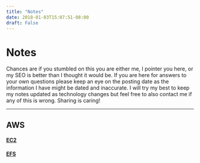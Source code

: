 ```yaml
---
title: "Notes"
date: 2018-01-03T15:07:51-08:00
draft: False
---
```


# Notes

Chances are if you stumbled on this you are either me, I pointer you here, or my SEO is better than I thought it would be. If you are here for answers to your own questions please keep an eye on the posting date as the information I have might be dated and inaccurate. I will try my best to keep my notes updated as technology changes but feel free to also contact me if any of this is wrong. Sharing is caring!

___

## AWS
#### [EC2](/aws/ec2)
#### [EFS](/aws/ec2)

